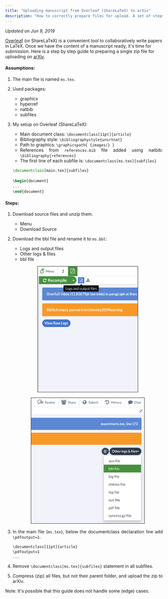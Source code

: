```yaml
---
title: "Uploading manuscript from Overleaf (ShareLaTeX) to arXiv"
description: "How to correctly prepare files for upload. A set of steps and a checklist for successful submission to arXiv of a manuscript written in Overleaf (ShareLaTeX)."
---
```


<style>
li {
    text-align: justify
}
</style>

<i>Updated on Jun 9, 2019</i>

<a href="https://www.overleaf.com" target="_blank">Overleaf</a> (or ShareLaTeX) is a convenient tool to collaboratively write papers in LaTeX.
Once we have the content of a manuscript ready, it's time for submission.
Here is a step by step guide to preparing a single zip file for uploading on <a href="https://arxiv.org" target="_blank">arXiv</a>.

#### Assumptions:

1. The main file is named `ms.tex`.
2. Used packages:
    - graphicx
    - hyperref
    - natbib
    - subfiles
3. My setup on Overleaf (ShareLaTeX):
    - Main document class: `\documentclass[11pt]{article}`
    - Bibliography style: `\bibliographystyle{unsrtnat}`
    - Path to graphics: `\graphicspath{ {images/} }`
    - References from `references.bib` file added using natbib: `\bibliography{references}`
    - The first line of each subfile is: `\documentclass[ms.tex]{subfiles}`

    ```LaTeX
    \documentclass[main.tex]{subfiles}
    
    \begin{document}
    ...
    \end{document}
    ```

#### Steps:

1. Download source files and unzip them.
    - Menu
    - Download Source
2. Download the bbl file and rename it to `ms.bbl`:
    - Logs and output files
    - Other logs & files
    - bbl file

    <p style="text-align: center">
    <img src="/images/arxiv/bbl1.png" alt="Logs and output files" style="max-height: 400px; width: auto; border-width: 1px; border-style: solid;" />
    </p>
    <p style="text-align: center">
    <img src="/images/arxiv/bbl2.png" alt="bbl file" style="max-height: 400px; width: auto; border-width: 1px; border-style: solid;" />
    </p>

3. In the main file (`ms.tex`), below the documentclass declaration line add `\pdfoutput=1`.

    ```
    \documentclass[11pt]{article}
    \pdfoutput=1
    ...
    ```
4. Remove `\documentclass[ms.tex]{subfiles}` statement in all subfiles.
5. Compress (zip) all files, but not their parent folder, and upload the zip to arXiv.

Note: It's possible that this guide does not handle some (edge) cases.
